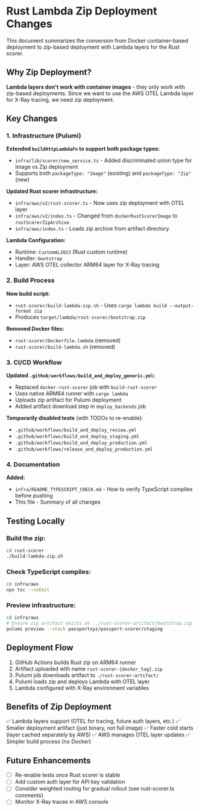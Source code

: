 # Rust Lambda Zip Deployment Changes

This document summarizes the conversion from Docker container-based deployment to zip-based deployment with Lambda layers for the Rust scorer.

## Why Zip Deployment?

**Lambda layers don't work with container images** - they only work with zip-based deployments. Since we want to use the AWS OTEL Lambda layer for X-Ray tracing, we need zip deployment.

## Key Changes

### 1. Infrastructure (Pulumi)

**Extended `buildHttpLambdaFn` to support both package types:**
- `infra/lib/scorer/new_service.ts` - Added discriminated union type for Image vs Zip deployment
- Supports both `packageType: "Image"` (existing) and `packageType: "Zip"` (new)

**Updated Rust scorer infrastructure:**
- `infra/aws/v2/rust-scorer.ts` - Now uses zip deployment with OTEL layer
- `infra/aws/v2/index.ts` - Changed from `dockerRustScorerImage` to `rustScorerZipArchive`
- `infra/aws/index.ts` - Loads zip archive from artifact directory

**Lambda Configuration:**
- Runtime: `CustomAL2023` (Rust custom runtime)
- Handler: `bootstrap`
- Layer: AWS OTEL collector ARM64 layer for X-Ray tracing

### 2. Build Process

**New build script:**
- `rust-scorer/build-lambda-zip.sh` - Uses `cargo lambda build --output-format zip`
- Produces `target/lambda/rust-scorer/bootstrap.zip`

**Removed Docker files:**
- `rust-scorer/Dockerfile.lambda` (removed)
- `rust-scorer/build-lambda.sh` (removed)

### 3. CI/CD Workflow

**Updated `.github/workflows/build_and_deploy_generic.yml`:**
- Replaced `docker-rust-scorer` job with `build-rust-scorer`
- Uses native ARM64 runner with `cargo lambda`
- Uploads zip artifact for Pulumi deployment
- Added artifact download step in `deploy_backends` job

**Temporarily disabled tests** (with TODOs to re-enable):
- `.github/workflows/build_and_deploy_review.yml`
- `.github/workflows/build_and_deploy_staging.yml`
- `.github/workflows/build_and_deploy_production.yml`
- `.github/workflows/release_and_deploy_production.yml`

### 4. Documentation

**Added:**
- `infra/README_TYPESCRIPT_CHECK.md` - How to verify TypeScript compiles before pushing
- This file - Summary of all changes

## Testing Locally

### Build the zip:
```bash
cd rust-scorer
./build-lambda-zip.sh
```

### Check TypeScript compiles:
```bash
cd infra/aws
npx tsc --noEmit
```

### Preview infrastructure:
```bash
cd infra/aws
# Ensure zip artifact exists at ../rust-scorer-artifact/bootstrap.zip
pulumi preview --stack passportxyz/passport-scorer/staging
```

## Deployment Flow

1. GitHub Actions builds Rust zip on ARM64 runner
2. Artifact uploaded with name `rust-scorer-{docker_tag}.zip`
3. Pulumi job downloads artifact to `./rust-scorer-artifact/`
4. Pulumi loads zip and deploys Lambda with OTEL layer
5. Lambda configured with X-Ray environment variables

## Benefits of Zip Deployment

✅ Lambda layers support (OTEL for tracing, future auth layers, etc.)
✅ Smaller deployment artifact (just binary, not full image)
✅ Faster cold starts (layer cached separately by AWS)
✅ AWS manages OTEL layer updates
✅ Simpler build process (no Docker)

## Future Enhancements

- [ ] Re-enable tests once Rust scorer is stable
- [ ] Add custom auth layer for API key validation
- [ ] Consider weighted routing for gradual rollout (see rust-scorer.ts comments)
- [ ] Monitor X-Ray traces in AWS console
